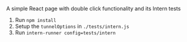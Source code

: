 A simple React page with double click functionality and its Intern tests

1. Run `npm install`
2. Setup the `tunnelOptions` in `./tests/intern.js`
3. Run `intern-runner config=tests/intern`